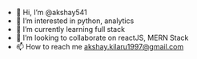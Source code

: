 - 👋 Hi, I’m @akshay541
- 👀 I’m interested in python, analytics
- 🌱 I’m currently learning full stack
- 💞️ I’m looking to collaborate on reactJS, MERN Stack
- 📫 How to reach me akshay.kilaru1997@gmail.com

<!---
akshay541/akshay541 is a ✨ special ✨ repository because its `README.md` (this file) appears on your GitHub profile.
You can click the Preview link to take a look at your changes.
--->
